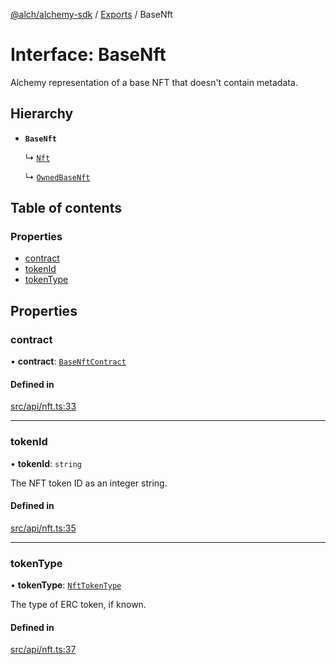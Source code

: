 [@alch/alchemy-sdk](../README.md) / [Exports](../modules.md) / BaseNft

# Interface: BaseNft

Alchemy representation of a base NFT that doesn't contain metadata.

## Hierarchy

- **`BaseNft`**

  ↳ [`Nft`](Nft.md)

  ↳ [`OwnedBaseNft`](OwnedBaseNft.md)

## Table of contents

### Properties

- [contract](BaseNft.md#contract)
- [tokenId](BaseNft.md#tokenid)
- [tokenType](BaseNft.md#tokentype)

## Properties

### contract

• **contract**: [`BaseNftContract`](BaseNftContract.md)

#### Defined in

[src/api/nft.ts:33](https://github.com/alchemyplatform/alchemy-sdk-js/blob/9fe1224/src/api/nft.ts#L33)

___

### tokenId

• **tokenId**: `string`

The NFT token ID as an integer string.

#### Defined in

[src/api/nft.ts:35](https://github.com/alchemyplatform/alchemy-sdk-js/blob/9fe1224/src/api/nft.ts#L35)

___

### tokenType

• **tokenType**: [`NftTokenType`](../enums/NftTokenType.md)

The type of ERC token, if known.

#### Defined in

[src/api/nft.ts:37](https://github.com/alchemyplatform/alchemy-sdk-js/blob/9fe1224/src/api/nft.ts#L37)
